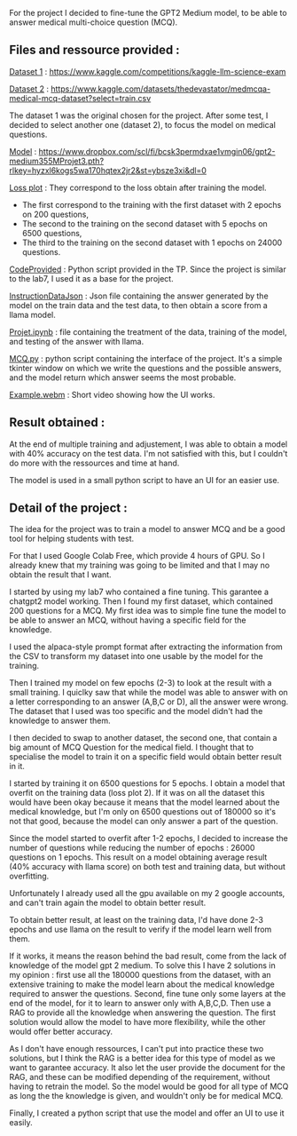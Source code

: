 For the project I decided to fine-tune the GPT2 Medium model, to be able to answer medical multi-choice question (MCQ).

## Files and ressource provided : 

<ins>Dataset 1</ins> : https://www.kaggle.com/competitions/kaggle-llm-science-exam

<ins>Dataset 2</ins> : https://www.kaggle.com/datasets/thedevastator/medmcqa-medical-mcq-dataset?select=train.csv

The dataset 1 was the original chosen for the project. After some test, I decided to select another one (dataset 2), to focus the model on medical questions.

<ins>Model</ins> : https://www.dropbox.com/scl/fi/bcsk3permdxae1vmgin06/gpt2-medium355MProjet3.pth?rlkey=hyzxl6kogs5wa170hqtex2jr2&st=ybsze3xi&dl=0

<ins>Loss plot</ins> : They correspond to the loss obtain after training the model. 
- The first correspond to the training with the first dataset with 2 epochs on 200 questions,
- The second to the training on the second dataset with 5 epochs on 6500 questions,
- The third to the training on the second dataset with 1 epochs on 24000 questions.

<ins>CodeProvided</ins> : Python script provided in the TP. Since the project is similar to the lab7, I used it as a base for the project.

<ins>InstructionDataJson</ins> : Json file containing the answer generated by the model on the train data and the test data, to then obtain a score from a llama model.

<ins>Projet.ipynb</ins> : file containing the treatment of the data, training of the model, and testing of the answer with llama.

<ins>MCQ.py</ins> : python script containing the interface of the project. It's a simple tkinter window on which we write the questions and the possible answers, and the model return which answer seems the most probable.

<ins>Example.webm</ins> : Short video showing how the UI works.

## Result obtained :

At the end of multiple training and adjustement, I was able to obtain a model with 40% accuracy on the test data. I'm not satisfied with this, but I couldn't do more with the ressources and time at hand.

The model is used in a small python script to have an UI for an easier use.

## Detail of the project :

The idea for the project was to train a model to answer MCQ and be a good tool for helping students with test.

For that I used Google Colab Free, which provide 4 hours of GPU. So I already knew that my training was going to be limited and that I may no obtain the result that I want.

I started by using my lab7 who contained a fine tuning. This garantee a chatgpt2 model working. Then I found my first dataset, which contained 200 questions for a MCQ. My first idea was to simple fine tune the model to be able to answer an MCQ, without having a specific field for the knowledge.

I used the alpaca-style prompt format after extracting the information from the CSV to transform my dataset into one usable by the model for the training.

Then I trained my model on few epochs (2-3) to look at the result with a small training. I quiclky saw that while the model was able to answer with on a letter corresponding to an answer (A,B,C or D), all the answer were wrong. The dataset that I used was too specific and the model didn't had the knowledge to answer them.

I then decided to swap to another dataset, the second one, that contain a big amount of MCQ Question for the medical field. I thought that to specialise the model to train it on a specific field would obtain better result in it.

I started by training it on 6500 questions for 5 epochs. I obtain a model that overfit on the training data (loss plot 2). If it was on all the dataset this would have been okay because it means that the model learned about the medical knowledge, but I'm only on 6500 questions out of 180000 so it's not that good, because the model can only answer a part of the question.

Since the model started to overfit after 1-2 epochs, I decided to increase the number of questions while reducing the number of epochs : 26000 questions on 1 epochs. This result on a model obtaining average result (40% accuracy with llama score) on both test and training data, but without overfitting.

Unfortunately I already used all the gpu available on my 2 google accounts, and can't train again the model to obtain better result.

To obtain better result, at least on the training data, I'd have done 2-3 epochs and use llama on the result to verify if the model learn well from them.

If it works, it means the reason behind the bad result, come from the lack of knowledge of the model gpt 2 medium. To solve this I have 2 solutions in my opinion : first use all the 180000 questions from the dataset, with an extensive training to make the model learn about the medical knowledge required to answer the questions. Second, fine tune only some layers at the end of the model, for it to learn to answer only with A,B,C,D. Then use a RAG to provide all the knowledge when answering the question. The first solution would allow the model to have more flexibility, while the other would offer better accuracy.

As I don't have enough ressources, I can't put into practice these two solutions, but I think the RAG is a better idea for this type of model as we want to garantee accuracy. It also let the user provide the document for the RAG, and these can be modified depending of the requirement, without having to retrain the model. So the model would be good for all type of MCQ as long the the knowledge is given, and wouldn't only be for medical MCQ.

Finally, I created a python script that use the model and offer an UI to use it easily.
